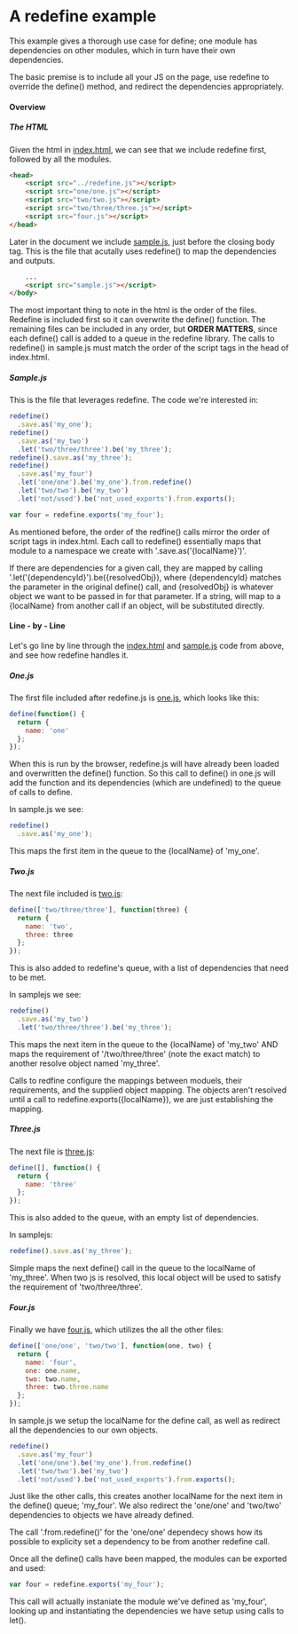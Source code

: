 # A __redefine__ example #
This example gives a thorough use case for define; one module has dependencies on other modules, which in turn have their own dependencies.

The basic premise is to include all your JS on the page, use redefine to override the define() method, and redirect the dependencies appropriately.

#### Overview ####
##### The HTML #####
Given the html in [index.html](./index.html), we can see that we include redefine first, followed by all the modules.

```HTML
<head>
	<script src="../redefine.js"></script>
	<script src="one/one.js"></script>
	<script src="two/two.js"></script>
	<script src="two/three/three.js"></script>
	<script src="four.js"></script>
</head>
```

Later in the document we include [sample.js](./sample.js), just before the closing body tag.  This is the file that acutally
uses redefine() to map the dependencies and outputs.

```html
	...
	<script src="sample.js"></script>
</body>
```

The most important thing to note in the html is the order of the files.  Redefine is included first so it can overwrite the
define() function.  The remaining files can be included in any order, but __ORDER MATTERS__, since each define() call is added to a
 queue in the redefine library.  The calls to redefine() in sample.js must match the order of the script tags in the head of index.html.


##### Sample.js #####
This is the file that leverages redefine.  The code we're interested in:

```js
redefine()
  .save.as('my_one');
redefine()
  .save.as('my_two')
  .let('two/three/three').be('my_three');
redefine().save.as('my_three');
redefine()
  .save.as('my_four')
  .let('one/one').be('my_one').from.redefine()
  .let('two/two').be('my_two')
  .let('not/used').be('not_used_exports').from.exports();

var four = redefine.exports('my_four');
```

As mentioned before, the order of the redfine() calls mirror the order of script tags in index.html.  Each call to redefine() essentially
maps that module to a namespace we create with '.save.as('{localName}')'.  

If there are dependencies for a given call, they are mapped by calling '.let('{dependencyId}').be({resolvedObj}), where {dependencyId} matches the parameter in the original define() call, and {resolvedObj} is whatever object we want to be passed in for that parameter.
If a string, will map to a {localName} from another call if an object, will be substituted directly.

#### Line - by - Line ####
Let's go line by line through the [index.html](./index.html) and [sample.js](./sample.js) code from above, and see how redefine handles it.

##### One.js #####
The first file included after redefine.js is [one.js](./one/one.js), which looks like this:

```js
define(function() {
  return {
    name: 'one'
  };
});
```

When this is run by the browser, redefine.js will have already been loaded and overwritten the define() function.  So this call to define() in one.js will add the function and its dependencies (which are undefined) to the queue of calls to define.

In sample.js we see:
```js
redefine()
  .save.as('my_one');
```

This maps the first item in the queue to the {localName} of 'my_one'.


##### Two.js #####
The next file included is [two.js](./two/two.js):

```js
define(['two/three/three'], function(three) {
  return {
    name: 'two',
    three: three
  };
});
```
This is also added to redefine's queue, with a list of dependencies that need to be met.

In samplejs we see:

```js
redefine()
  .save.as('my_two')
  .let('two/three/three').be('my_three');
```

This maps the next item in the queue to the {localName} of 'my_two' AND maps the requirement of '/two/three/three' (note the exact match) to another resolve object named 'my_three'.  

Calls to redfine configure the mappings between moduels, their requirements, and the supplied object mapping. The objects aren't resolved until a call to redefine.exports({localName}), we are just establishing the mapping.


##### Three.js #####
The next file is [three.js](./two/three/three.js):

```js
define([], function() {
  return {
    name: 'three'
  };
});
```

This is also added to the queue, with an empty list of dependencies.

In samplejs:

```js
redefine().save.as('my_three');
```

Simple maps the next define() call in the queue to the localName of 'my_three'.  When two js is resolved, this local object will be used to satisfy the requirement of 'two/three/three'.

##### Four.js #####
Finally we have [four.js](./four.js), which utilizes the all the other files:

```js
define(['one/one', 'two/two'], function(one, two) {
  return {
    name: 'four',
    one: one.name,
    two: two.name,
    three: two.three.name
  };
});
```

In sample.js we setup the localName for the define call, as well as redirect all the dependencies to our own objects.

```js
redefine()
  .save.as('my_four')
  .let('one/one').be('my_one').from.redefine()
  .let('two/two').be('my_two')
  .let('not/used').be('not_used_exports').from.exports();
```

Just like the other calls, this creates another localName for the next item in the define() queue; 'my_four'.  We also redirect the 'one/one' and 'two/two' dependencies to objects we have already defined.  

The call '.from.redefine()' for the 'one/one' dependecy shows how its possible to explicity set a dependency to be from another redefine call.

Once all the define() calls have been mapped, the modules can be exported and used:

```js
var four = redefine.exports('my_four');
```

This call will actually instaniate the module we've defined as 'my_four', looking up and instantiating the dependencies we have setup using calls to let().